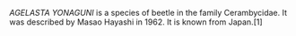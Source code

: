 _AGELASTA YONAGUNI_ is a species of beetle in the family Cerambycidae. It was described by Masao Hayashi in 1962. It is known from Japan.[1]
